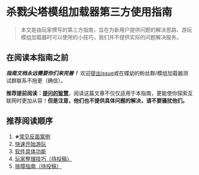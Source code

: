 # 杀戮尖塔模组加载器第三方使用指南
> 本文是由玩家撰写的第三方指南，旨在为新用户提供问题的解决思路、游玩模组加载器时可以使用的小技巧，我们并不提供实际的问题解决服务。

## 在阅读本指南之前
***指南文档永远需要你们来完善！*** 欢迎[提出issue](https://github.com/starFaith2007/SpireModLoader_Third_Party_User_Guide/issues "提出issue")或在蝶幼的粉丝群/模组加载器测试群联系不拖更（确信）。

**推荐提前阅读：**[**提问的智慧**](https://lug.ustc.edu.cn/wiki/doc/smart-questions/ "提问的智慧")，阅读这篇文章不仅仅适用于本指南，更能使你探索互联网时更加从容！**但是注意，他们也不提供具体问题的解决，请不要骚扰他们。**

## 推荐阅读顺序
1.  ***※***[常见反面案例](https://github.com/starFaith2007/SpireModLoader_Third_Party_User_Guide/wiki/%E5%B8%B8%E8%A7%81%E5%8F%8D%E9%9D%A2%E6%A1%88%E4%BE%8B)
2. [快速开始游玩](https://github.com/starFaith2007/SpireModLoader_Third_Party_User_Guide/wiki/%E5%8A%9F%E8%83%BD%E7%AE%80%E4%BB%8B%EF%BC%88%E5%BE%85%E7%BC%96%E5%86%99%EF%BC%89)
3. [软件具体功能](https://github.com/starFaith2007/SpireModLoader_Third_Party_User_Guide/wiki/%E6%B8%B8%E7%8E%A9%E6%96%B9%E6%B3%95%EF%BC%88%E5%BE%85%E7%BC%96%E5%86%99%EF%BC%89)
4. [玩家整理技巧（待投稿）](https://github.com/starFaith2007/SpireModLoader_Third_Party_User_Guide/wiki/%E7%8E%A9%E5%AE%B6%E6%95%B4%E7%90%86%E6%8A%80%E5%B7%A7%EF%BC%88%E5%BE%85%E6%8A%95%E7%A8%BF%EF%BC%89)
5. [排障指南（待投稿）](https://github.com/starFaith2007/SpireModLoader_Third_Party_User_Guide/wiki/%E6%8E%92%E9%9A%9C%E6%8C%87%E5%8D%97%EF%BC%88%E5%BE%85%E6%8A%95%E7%A8%BF%EF%BC%89)
